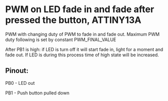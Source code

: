 # PWM on LED fade in and fade after pressed the button, ATTINY13A

PWM with changing duty of PWM to fade in and fade out. Maximum PWM duty following is set by constant PWM\_FINAL\_VALUE

After PB1 is high: if LED is turn off it will start fade in, light for a moment and fade out. If LED is during this process time of high state will be increased.


## Pinout:

PB0 - LED out

PB1 - Push button pulled down

